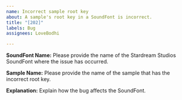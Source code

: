 ```yaml
---
name: Incorrect sample root key
about: A sample's root key in a SoundFont is incorrect.
title: "[202]"
labels: Bug
assignees: LoveBodhi

---
```


**SoundFont Name:**
Please provide the name of the Stardream Studios SoundFont where the issue has occurred.

**Sample Name:**
Please provide the name of the sample that has the incorrect root key.

**Explanation:**
Explain how the bug affects the SoundFont.
